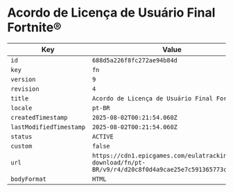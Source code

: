 # Acordo de Licença de Usuário Final Fortnite®

| Key | Value |
| --- | ----- |
| `id` | `688d5a226f8fc272ae94b84d` |
| `key` | `fn` |
| `version` | `9` |
| `revision` | `4` |
| `title` | `Acordo de Licença de Usuário Final Fortnite®` |
| `locale` | `pt-BR` |
| `createdTimestamp` | `2025-08-02T00:21:54.060Z` |
| `lastModifiedTimestamp` | `2025-08-02T00:21:54.060Z` |
| `status` | `ACTIVE` |
| `custom` | `false` |
| `url` | `https://cdn1.epicgames.com/eulatracking-download/fn/pt-BR/v9/r4/d20c8f0d4a9cae25e7c591365773c4d1.pdf` |
| `bodyFormat` | `HTML` |
